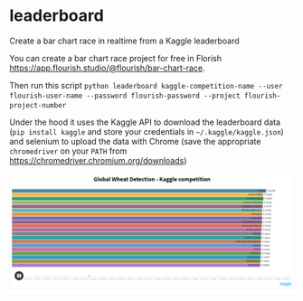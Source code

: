 # leaderboard
Create a bar chart race in realtime from a Kaggle leaderboard

You can create a bar chart race project for free in Florish https://app.flourish.studio/@flourish/bar-chart-race.

Then run this script
`python leaderboard kaggle-competition-name --user flourish-user-name --password flourish-password --project flourish-project-number`

Under the hood it uses the Kaggle API to download the leaderboard data (`pip install kaggle` and store your credentials in `~/.kaggle/kaggle.json`) and selenium to upload the data with Chrome (save the appropriate `chromedriver` on your `PATH` from https://chromedriver.chromium.org/downloads)

![](https://github.com/teticio/leaderboard/blob/master/Global%20Wheat%20Detection%20-%20Kaggle%20competition.png?raw=true)
